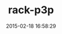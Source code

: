---
layout: post
title:  "rack-p3p"
repo:   "hoopla/rack-p3p"
date:   2015-02-18 16:58:29
gemurl: http://github.com/hoopla/rack-p3p
---